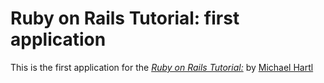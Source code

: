 # Ruby on Rails Tutorial: first application

This is the first application for the
[*Ruby on Rails Tutorial:*](http://railstutorial.org)
by [Michael Hartl](http://michaelhartl.com)
